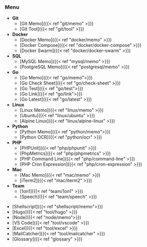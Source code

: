 ### Menu
* **Git**
  - [Git Memo]({{< ref "git/memo" >}})
  - [Git Tool]({{< ref "git/tool" >}})
* **Docker**
  - [Docker Memo]({{< ref "docker/memo" >}})
  - [Docker Compose]({{< ref "docker/docker-compose" >}})
  - [Docker Swarm]({{< ref "docker/docker-swarm" >}})
* **SQL**
  - [MySQL Memo]({{< ref "mysql/memo" >}})
  - [PostgreSQL Memo]({{< ref "postgresql/memo" >}})
* **Go**
  - [Go Memo]({{< ref "go/memo">}})
  - [Go Check Sheet]({{< ref "go/check-sheet" >}})
  - [Go Test]({{< ref "go/test">}})
  - [Go Link]({{< ref "go/link">}})
  - [Go Latest]({{< ref "go/latest" >}})
* **Linux**
  - [Linux Memo]({{< ref "linux/memo" >}})
  - [Ubuntu]({{< ref "linux/ubuntu" >}})
  - [Alpine Linux]({{< ref "linux/alpine-linux" >}})
* **Python**
  - [Python Memo]({{< ref "python/memo">}})
  - [Python OCR]({{< ref "python/ocr" >}})
* **PHP**
  - [PHPUnit]({{< ref "php/phpunit" >}})
  - [PhpMetrics]({{< ref "php/phpmetrics" >}})
  - [PHP Command Line]({{< ref "php/command-line" >}})
  - [PHP Cron Expression]({{< ref "php/cron-expression" >}})
* **Mac**
  - [Mac Memo]({{< ref "mac/memo" >}})
  - [iTerm2]({{< ref "mac/iterm2" >}})
* **Team**
  - [1on1]({{< ref "team/1on1" >}})
  - [Speech]({{< ref "team/speech" >}})
- [Shellscript]({{< ref "shellscript/memo">}})
- [Hugo]({{< ref "tool/hugo" >}})
- [Node]({{< ref "node/memo">}})
- [VS Code]({{< ref "tool/vscode" >}})
- [Excel]({{< ref "tool/excel" >}})
- [MailCatcher]({{< ref "tool/mailcatcher" >}})
- [Glossary]({{< ref "glossary" >}})